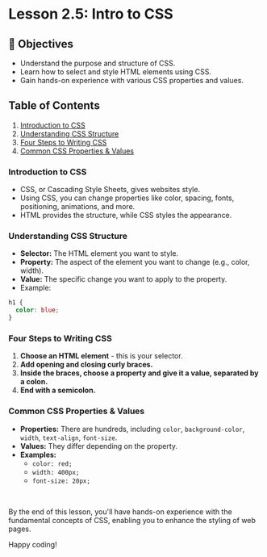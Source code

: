 # Lesson 2.5: Intro to CSS

## 🎯 Objectives
- Understand the purpose and structure of CSS.
- Learn how to select and style HTML elements using CSS.
- Gain hands-on experience with various CSS properties and values.

## Table of Contents
1. [Introduction to CSS](#introduction-to-css)
2. [Understanding CSS Structure](#understanding-css-structure)
3. [Four Steps to Writing CSS](#four-steps-to-writing-css)
4. [Common CSS Properties & Values](#common-css-properties--values)

### Introduction to CSS
- CSS, or Cascading Style Sheets, gives websites style.
- Using CSS, you can change properties like color, spacing, fonts, positioning, animations, and more.
- HTML provides the structure, while CSS styles the appearance.

### Understanding CSS Structure
- **Selector:** The HTML element you want to style.
- **Property:** The aspect of the element you want to change (e.g., color, width).
- **Value:** The specific change you want to apply to the property.
- Example:
```css
h1 {
  color: blue;
}
```

### Four Steps to Writing CSS
1. **Choose an HTML element** - this is your selector.
2. **Add opening and closing curly braces.**
3. **Inside the braces, choose a property and give it a value, separated by a colon.**
4. **End with a semicolon.**

### Common CSS Properties & Values
- **Properties:** There are hundreds, including `color`, `background-color`, `width`, `text-align`, `font-size`.
- **Values:** They differ depending on the property.
- **Examples:**
    - `color: red;`
    - `width: 400px;`
    - `font-size: 20px;`

<br>

By the end of this lesson, you'll have hands-on experience with the fundamental concepts of CSS, enabling you to enhance the styling of web pages. 

Happy coding!

